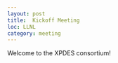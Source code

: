 ```yaml
---
layout: post
title:  Kickoff Meeting
loc: LLNL
category: meeting
---
```


Welcome to the XPDES consortium!
